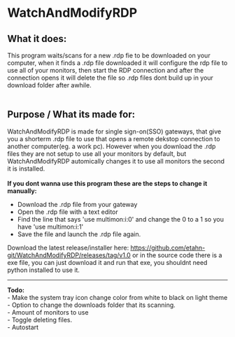 # WatchAndModifyRDP
## What it does:
This program waits/scans for a new .rdp fie to be downloaded on your computer, when it finds a .rdp file downloaded it will configure the rdp file to use all of your monitors, then start the RDP connection and after the connection opens it will delete the file so .rdp files dont build up in your download folder after awhile.
<br><br>

## Purpose / What its made for:
WatchAndModifyRDP is made for single sign-on(SSO) gateways, that give you a shorterm .rdp file to use that opens a remote dekstop connection to another computer(eg. a work pc). However when you download the .rdp files they are not setup to use all your monitors by default, but WatchAndModifyRDP automically changes it to use all monitors the second it is installed.<br><br>
<b>If you dont wanna use this program these are the steps to change it manually:</b>
- Download the .rdp file from your gateway
- Open the .rdp file with a text editor
- Find the line that says 'use multimon:i:0' and change the 0 to a 1 so you have 'use multimon:i:1'
- Save the file and launch the .rdp file again.

Download the latest release/installer here: https://github.com/etahn-git/WatchAndModifyRDP/releases/tag/v1.0 or in the source code there is a exe file, you can just download it and run that exe, you shouldnt need python installed to use it.

<hr>
<b>Todo:</b><br>
- Make the system tray icon change color from white to black on light theme<br>
- Option to change the downloads folder that its scanning.<br>
- Amount of monitors to use<br>
- Toggle deleting files.<br>
- Autostart<br>
<br>
